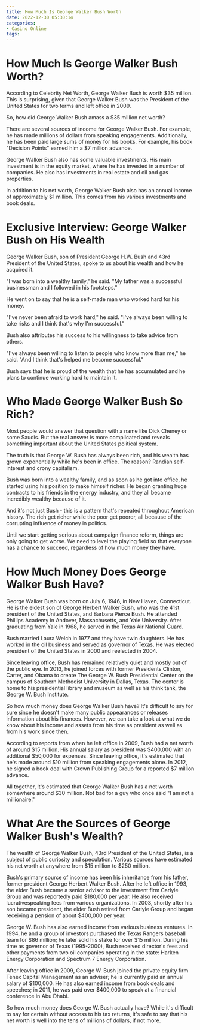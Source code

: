 ```yaml
---
title: How Much Is George Walker Bush Worth
date: 2022-12-30 05:30:14
categories:
- Casino Online
tags:
---
```



#  How Much Is George Walker Bush Worth?

According to Celebrity Net Worth, George Walker Bush is worth $35 million. This is surprising, given that George Walker Bush was the President of the United States for two terms and left office in 2009.

So, how did George Walker Bush amass a $35 million net worth?

There are several sources of income for George Walker Bush. For example, he has made millions of dollars from speaking engagements. Additionally, he has been paid large sums of money for his books. For example, his book "Decision Points" earned him a $7 million advance.

George Walker Bush also has some valuable investments. His main investment is in the equity market, where he has invested in a number of companies. He also has investments in real estate and oil and gas properties.

In addition to his net worth, George Walker Bush also has an annual income of approximately $1 million. This comes from his various investments and book deals.

#  Exclusive Interview: George Walker Bush on His Wealth

George Walker Bush, son of President George H.W. Bush and 43rd President of the United States, spoke to us about his wealth and how he acquired it.

"I was born into a wealthy family," he said. "My father was a successful businessman and I followed in his footsteps."

He went on to say that he is a self-made man who worked hard for his money.

"I've never been afraid to work hard," he said. "I've always been willing to take risks and I think that's why I'm successful."

Bush also attributes his success to his willingness to take advice from others.

"I've always been willing to listen to people who know more than me," he said. "And I think that's helped me become successful."

Bush says that he is proud of the wealth that he has accumulated and he plans to continue working hard to maintain it.

#  Who Made George Walker Bush So Rich?

Most people would answer that question with a name like Dick Cheney or some Saudis. But the real answer is more complicated and reveals something important about the United States political system.

The truth is that George W. Bush has always been rich, and his wealth has grown exponentially while he's been in office. The reason? Randian self-interest and crony capitalism.

Bush was born into a wealthy family, and as soon as he got into office, he started using his position to make himself richer. He began granting huge contracts to his friends in the energy industry, and they all became incredibly wealthy because of it.

And it's not just Bush - this is a pattern that's repeated throughout American history. The rich get richer while the poor get poorer, all because of the corrupting influence of money in politics.

Until we start getting serious about campaign finance reform, things are only going to get worse. We need to level the playing field so that everyone has a chance to succeed, regardless of how much money they have.

#  How Much Money Does George Walker Bush Have?

George Walker Bush was born on July 6, 1946, in New Haven, Connecticut. He is the eldest son of George Herbert Walker Bush, who was the 41st president of the United States, and Barbara Pierce Bush. He attended Phillips Academy in Andover, Massachusetts, and Yale University. After graduating from Yale in 1968, he served in the Texas Air National Guard.

Bush married Laura Welch in 1977 and they have twin daughters. He has worked in the oil business and served as governor of Texas. He was elected president of the United States in 2000 and reelected in 2004.

Since leaving office, Bush has remained relatively quiet and mostly out of the public eye. In 2013, he joined forces with former Presidents Clinton, Carter, and Obama to create The George W. Bush Presidential Center on the campus of Southern Methodist University in Dallas, Texas. The center is home to his presidential library and museum as well as his think tank, the George W. Bush Institute.

So how much money does George Walker Bush have? It's difficult to say for sure since he doesn't make many public appearances or releases information about his finances. However, we can take a look at what we do know about his income and assets from his time as president as well as from his work since then.

According to reports from when he left office in 2009, Bush had a net worth of around $15 million. His annual salary as president was $400,000 with an additional $50,000 for expenses. Since leaving office, it's estimated that he's made around $10 million from speaking engagements alone. In 2012, he signed a book deal with Crown Publishing Group for a reported $7 million advance.

All together, it's estimated that George Walker Bush has a net worth somewhere around $30 million. Not bad for a guy who once said "I am not a millionaire."

#  What Are the Sources of George Walker Bush's Wealth?

The wealth of George Walker Bush, 43rd President of the United States, is a subject of public curiosity and speculation. Various sources have estimated his net worth at anywhere from $15 million to $250 million.

Bush's primary source of income has been his inheritance from his father, former president George Herbert Walker Bush. After he left office in 1993, the elder Bush became a senior advisor to the investment firm Carlyle Group and was reportedly paid $180,000 per year. He also received lucrativespeaking fees from various organizations. In 2003, shortly after his son became president, the elder Bush retired from Carlyle Group and began receiving a pension of about $400,000 per year.

George W. Bush has also earned income from various business ventures. In 1994, he and a group of investors purchased the Texas Rangers baseball team for $86 million; he later sold his stake for over $15 million. During his time as governor of Texas (1995-2000), Bush received director's fees and other payments from two oil companies operating in the state: Harken Energy Corporation and Spectrum 7 Energy Corporation.

After leaving office in 2009, George W. Bush joined the private equity firm Tenex Capital Management as an adviser; he is currently paid an annual salary of $100,000. He has also earned income from book deals and speeches; in 2011, he was paid over $400,000 to speak at a financial conference in Abu Dhabi.

So how much money does George W. Bush actually have? While it's difficult to say for certain without access to his tax returns, it's safe to say that his net worth is well into the tens of millions of dollars, if not more.